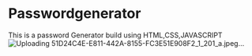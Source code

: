 # Passwordgenerator
This is a password Generator build using  HTML,CSS,JAVASCRIPT
![Uploading 51D24C4E-E811-442A-8155-FC3E51E908F2_1_201_a.jpeg…]()
